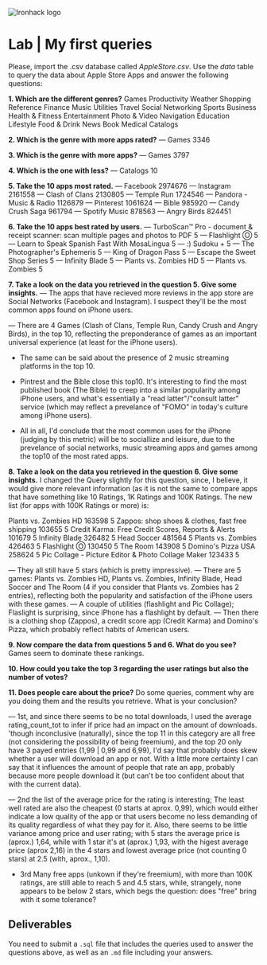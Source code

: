 ![Ironhack logo](https://i.imgur.com/1QgrNNw.png)

# Lab | My first queries

Please, import the .csv database called *AppleStore.csv*. Use the *data* table to query the data about Apple Store Apps and answer the following questions: 

**1. Which are the different genres?**
Games
Productivity
Weather
Shopping
Reference
Finance
Music
Utilities
Travel
Social Networking
Sports
Business
Health & Fitness
Entertainment
Photo & Video
Navigation
Education
Lifestyle
Food & Drink
News
Book
Medical
Catalogs

**2. Which is the genre with more apps rated?**
— Games	3346

**3. Which is the genre with more apps?**
— Games	3797

**4. Which is the one with less?**
— Catalogs	10

**5. Take the 10 apps most rated.**
— Facebook	2974676
— Instagram	2161558
— Clash of Clans	2130805
— Temple Run	1724546
— Pandora - Music & Radio	1126879
— Pinterest	1061624
— Bible	985920
— Candy Crush Saga	961794
— Spotify Music	878563
— Angry Birds	824451

**6. Take the 10 apps best rated by users.**
— TurboScan™ Pro - document & receipt scanner: scan multiple pages and photos to PDF	5
— Flashlight Ⓞ	5
— Learn to Speak Spanish Fast With MosaLingua	5
— :) Sudoku +	5
— The Photographer's Ephemeris	5
— King of Dragon Pass	5
— Escape the Sweet Shop Series	5
— Infinity Blade	5
— Plants vs. Zombies HD	5
— Plants vs. Zombies	5


**7. Take a look on the data you retrieved in the question 5. Give some insights.**
— The apps that have recieved more reviews in the app store are Social Networks (Facebook and Instagram). I suspect they'll be the most common apps found on iPhone users.

— There are 4 Games (Clash of Clans, Temple Run, Candy Crush and Angry Birds), in the top 10, reflecting the preponderance of games as an important universal experience (at least for the iPhone users).

- The same can be said about the presence of 2 music streaming platforms in the top 10.

- Pintrest and the Bible close this top10. It's interesting to find the most published book (The Bible) to creep into a similar popularity among iPhone users, and what's essentially a "read latter"/"consult latter" service (which may reflect a prevelance of "FOMO" in today's culture among iPhone users).

- All in all, I'd conclude that the most common uses for the iPhone (judging by this metric) will be to sociallize and leisure, due to the prevelance of social networks, music streaming apps and games among the top10 of the most rated apps.


**8. Take a look on the data you retrieved in the question 6. Give some insights.**
I changed the Query slightly for this question, since, I believe, it would give more relevant information (as it is not the same to compare apps that have something like 10 Ratings, 1K Ratings and 100K Ratings. The new list (for apps with 100K Ratings or more) is:

Plants vs. Zombies HD	163598	5
Zappos: shop shoes & clothes, fast free shipping	103655	5
Credit Karma: Free Credit Scores, Reports & Alerts	101679	5
Infinity Blade	326482	5
Head Soccer	481564	5
Plants vs. Zombies	426463	5
Flashlight Ⓞ	130450	5
The Room	143908	5
Domino's Pizza USA	258624	5
Pic Collage - Picture Editor & Photo Collage Maker	123433	5

— They all still have 5 stars (which is pretty impressive). 
— There are 5 games: Plants vs. Zombies HD, Plants vs. Zombies, Infinity Blade, Head Soccer and The Room (4 if you consider that Plants vs. Zombies has 2 entries), reflecting both the popularity and satisfaction of the iPhone users with these games.
— A couple of utilities (flashlight and Pic Collage); Flaslight is surprising, since iPhone has a flashlight by default.
— Then there is a clothing shop (Zappos), a credit score app (Credit Karma) and Domino's Pizza, which probably reflect habits of American users.

**9. Now compare the data from questions 5 and 6. What do you see?**
Games seem to dominate these rankings.

**10. How could you take the top 3 regarding the user ratings but also the number of votes?**

**11. Does people care about the price?** Do some queries, comment why are you doing them and the results you retrieve. What is your conclusion?

— 1st, and since there seems to be no total downloads, I used the average rating_count_tot to infer if price had an impact on the amount of downloads. 'though inconclusive (naturally), since the top 11 in this category are all free (not considering the possibility of being freemium), and the top 20 only have 3 payed entries (1,99 | 0,99 and 6,99), I'd say that probably does skew whether a user will download an app or not. With a little more certainty I can say that it influences the amount of people that rate an app, probably because more people download it (but can't be too confident about that with the current data).

— 2nd the list of the average price for the rating is interesting; The least well rated are also the cheapest (0 starts at aprox. 0,99), which would either indicate a low quality of the app or that users become no less demanding of its quality regardless of what they pay for it. Also, there seems to be little variance among price and user rating; with 5 stars the average price is (aprox.) 1,64, while with 1 star it's at (aprox.) 1,93, with the higest average price (aprox 2,16) in the 4 stars and lowest average price (not counting 0 stars) at 2.5 (with, aprox., 1,10).

- 3rd Many free apps (unkown if they're freemium), with more than 100K ratings, are still able to reach 5 and 4.5 stars, while, strangely, none appears to be below 2 stars, which begs the question: does "free" bring with it some tolerance? 


## Deliverables 
You need to submit a `.sql` file that includes the queries used to answer the questions above, as well as an `.md` file including your answers. 
